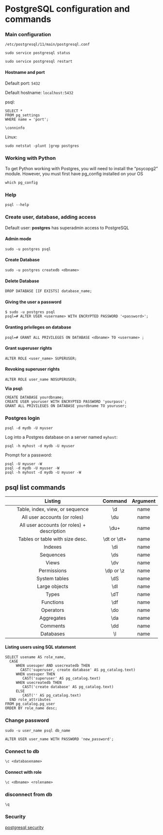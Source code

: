 # PostgreSQL configuration and commands


### Main configuration

`/etc/postgresql/11/main/postgresql.conf`

`sudo service postgresql status`

`sudo service postgresql restart`


#### Hostname and port

Default port: `5432`

Default hostname: `localhost:5432`

psql:

```
SELECT *
FROM pg_settings
WHERE name = 'port';
```

`\conninfo`

Linux:

`sudo netstat -plunt |grep postgres
`

### Working with Python
To get Python working with Postgres, you will need to install the “psycopg2” module. However, you must first have pg_config installed on your OS

`which pg_config`

### Help

`psql --help`

### Create user, database, adding access

Default user: **postgres** has superadmin access to PostgreSQL

#### Admin mode

`sudo -u postgres psql`

#### Create Database

`sudo -u postgres createdb <dbname>`

#### Delete Database

`DROP DATABASE [IF EXISTS] database_name;`

#### Giving the user a password

```
$ sudo -u postgres psql
psql=# ALTER USER <username> WITH ENCRYPTED PASSWORD '<password>';
```

#### Granting privileges on database

`psql=# GRANT ALL PRIVILEGES ON DATABASE <dbname> TO <username> ;
`
#### Grant superuser rights

`ALTER ROLE <user_name> SUPERUSER;`

#### Revoking superuser rights

`ALTER ROLE user_name NOSUPERUSER;`

**Via psql:**

```
CREATE DATABASE yourdbname;
CREATE USER youruser WITH ENCRYPTED PASSWORD 'yourpass';
GRANT ALL PRIVILEGES ON DATABASE yourdbname TO youruser;

```

### Postgres login

`psql -d mydb -U myuser`

Log into a Postgres database on a server named `myhost`:

`psql -h myhost -d mydb -U myuser`

Prompt for a password:

```
psql -U myuser -W
psql -d mydb -U myuser -W
psql -h myhost -d mydb -U myuser -W
```


## psql list commands


|             Listing                       |  Command  | Argument |
|:-----------------------------------------:|:---------:|:--------:|
| Table, index, view, or sequence           | \d        | name     |
| All user accounts (or roles)              | \du       | name     |
| All user accounts (or roles) + description| \du+       | name     |
| Tables or table with size desc.           | \dt or \dt+| name     |
| Indexes                                   | \di       | name     |
| Sequences                                 | \ds       | name     |
| Views                                     | \dv       | name     |
| Permissions                               | \dp or \z | name     |
| System tables                             | \dS       | name     |
| Large objects                             | \dl       | name     |
| Types                                     | \dT       | name     |
| Functions                                 | \df       | name     |
| Operators                                 | \do       | name     |
| Aggregates                                | \da       | name     |
| Comments                                  | \dd       | name     |
| Databases                                 | \l        | name     |

#### Listing users using SQL statement

```
SELECT usename AS role_name,
  CASE 
     WHEN usesuper AND usecreatedb THEN 
	   CAST('superuser, create database' AS pg_catalog.text)
     WHEN usesuper THEN 
	    CAST('superuser' AS pg_catalog.text)
     WHEN usecreatedb THEN 
	    CAST('create database' AS pg_catalog.text)
     ELSE 
	    CAST('' AS pg_catalog.text)
  END role_attributes
FROM pg_catalog.pg_user
ORDER BY role_name desc;

```

### Change password

`sudo -u user_name psql db_name`

`ALTER USER user_name WITH PASSWORD 'new_password';
`
### Connect to db

`\c <databasename>`

#### Connect with role

`\c <dbname> <rolename>`

### disconnect from db

`\q`


### Security

[postgresql security](https://www.enterprisedb.com/blog/how-to-secure-postgresql-security-hardening-best-practices-checklist-tips-encryption-authentication-vulnerabilities)
